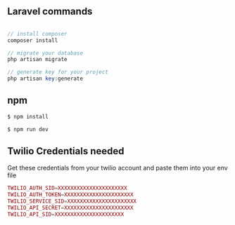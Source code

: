 ## Laravel commands 

```php

// install composer 
composer install

// migrate your database
php artisan migrate

// generate key for your project
php artisan key:generate

```
## npm

```bash
$ npm install
```

```bash
$ npm run dev
```

## Twilio Credentials needed

Get these credentials from your twilio account and paste them into your env file

```php
TWILIO_AUTH_SID=XXXXXXXXXXXXXXXXXXXXXX
TWILIO_AUTH_TOKEN=XXXXXXXXXXXXXXXXXXXXXX
TWILIO_SERVICE_SID=XXXXXXXXXXXXXXXXXXXXXX
TWILIO_API_SECRET=XXXXXXXXXXXXXXXXXXXXXX
TWILIO_API_SID=XXXXXXXXXXXXXXXXXXXXXX

```
